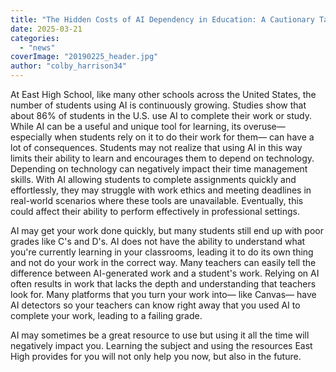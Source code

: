 ```yaml
---
title: "The Hidden Costs of AI Dependency in Education: A Cautionary Tale for East High Students"
date: 2025-03-21
categories: 
  - "news"
coverImage: "20190225_header.jpg"
author: "colby_harrison34"
---
```


At East High School, like many other schools across the United States, the number of students using AI is continuously growing. Studies show that about 86% of students in the U.S. use AI to complete their work or study. While AI can be a useful and unique tool for learning, its overuse— especially when students rely on it to do their work for them— can have a lot of consequences. Students may not realize that using AI in this way limits their ability to learn and encourages them to depend on technology. Depending on technology can negatively impact their time management skills. With AI allowing students to complete assignments quickly and effortlessly, they may struggle with work ethics and meeting deadlines in real-world scenarios where these tools are unavailable. Eventually, this could affect their ability to perform effectively in professional settings.

AI may get your work done quickly, but many students still end up with poor grades like C's and D's. AI does not have the ability to understand what you're currently learning in your classrooms, leading it to do its own thing and not do your work in the correct way. Many teachers can easily tell the difference between AI-generated work and a student's work. Relying on AI often results in work that lacks the depth and understanding that teachers look for. Many platforms that you turn your work into— like Canvas— have AI detectors so your teachers can know right away that you used AI to complete your work, leading to a failing grade.

AI may sometimes be a great resource to use but using it all the time will negatively impact you. Learning the subject and using the resources East High provides for you will not only help you now, but also in the future.
